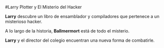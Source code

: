 #Larry Plotter y El Misterio del Hacker

**Larry** descubre un libro de ensamblador y compiladores que pertenece a un misterioso hacker.

A lo largo de la historia, **Ballmermort** está de todo el misterio.

**Larry** y el director del colegio encuentran una nueva forma de combatirle.